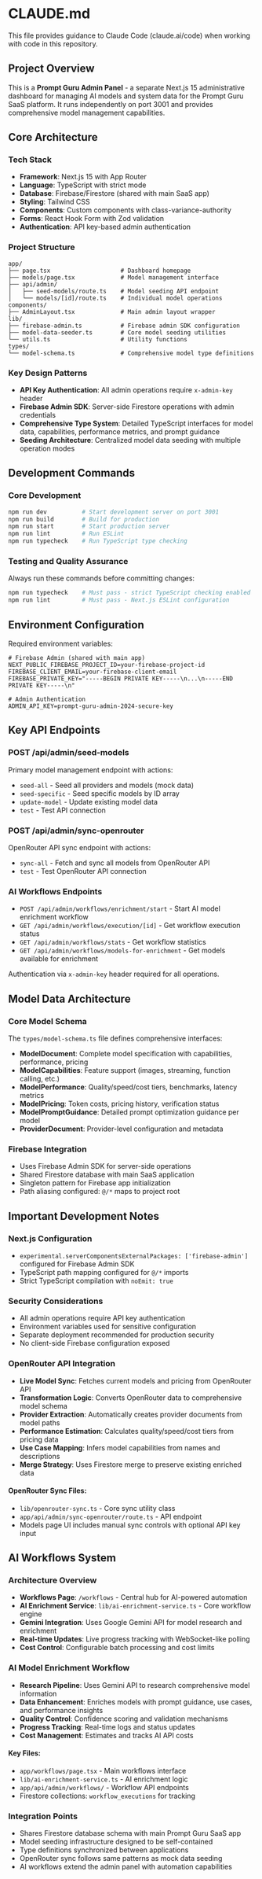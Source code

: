# CLAUDE.md

This file provides guidance to Claude Code (claude.ai/code) when working with code in this repository.

## Project Overview

This is a **Prompt Guru Admin Panel** - a separate Next.js 15 administrative dashboard for managing AI models and system data for the Prompt Guru SaaS platform. It runs independently on port 3001 and provides comprehensive model management capabilities.

## Core Architecture

### Tech Stack
- **Framework**: Next.js 15 with App Router
- **Language**: TypeScript with strict mode
- **Database**: Firebase/Firestore (shared with main SaaS app)
- **Styling**: Tailwind CSS
- **Components**: Custom components with class-variance-authority
- **Forms**: React Hook Form with Zod validation
- **Authentication**: API key-based admin authentication

### Project Structure
```
app/
├── page.tsx                    # Dashboard homepage
├── models/page.tsx             # Model management interface  
├── api/admin/
│   ├── seed-models/route.ts    # Model seeding API endpoint
│   └── models/[id]/route.ts    # Individual model operations
components/
├── AdminLayout.tsx             # Main admin layout wrapper
lib/
├── firebase-admin.ts           # Firebase admin SDK configuration
├── model-data-seeder.ts        # Core model seeding utilities
└── utils.ts                    # Utility functions
types/
└── model-schema.ts             # Comprehensive model type definitions
```

### Key Design Patterns
- **API Key Authentication**: All admin operations require `x-admin-key` header
- **Firebase Admin SDK**: Server-side Firestore operations with admin credentials
- **Comprehensive Type System**: Detailed TypeScript interfaces for model data, capabilities, performance metrics, and prompt guidance
- **Seeding Architecture**: Centralized model data seeding with multiple operation modes

## Development Commands

### Core Development
```bash
npm run dev          # Start development server on port 3001
npm run build        # Build for production
npm run start        # Start production server
npm run lint         # Run ESLint
npm run typecheck    # Run TypeScript type checking
```

### Testing and Quality Assurance
Always run these commands before committing changes:
```bash
npm run typecheck    # Must pass - strict TypeScript checking enabled
npm run lint         # Must pass - Next.js ESLint configuration
```

## Environment Configuration

Required environment variables:
```env
# Firebase Admin (shared with main app)
NEXT_PUBLIC_FIREBASE_PROJECT_ID=your-firebase-project-id
FIREBASE_CLIENT_EMAIL=your-firebase-client-email  
FIREBASE_PRIVATE_KEY="-----BEGIN PRIVATE KEY-----\n...\n-----END PRIVATE KEY-----\n"

# Admin Authentication
ADMIN_API_KEY=prompt-guru-admin-2024-secure-key
```

## Key API Endpoints

### POST /api/admin/seed-models
Primary model management endpoint with actions:
- `seed-all` - Seed all providers and models (mock data)
- `seed-specific` - Seed specific models by ID array
- `update-model` - Update existing model data  
- `test` - Test API connection

### POST /api/admin/sync-openrouter
OpenRouter API sync endpoint with actions:
- `sync-all` - Fetch and sync all models from OpenRouter API
- `test` - Test OpenRouter API connection

### AI Workflows Endpoints
- `POST /api/admin/workflows/enrichment/start` - Start AI model enrichment workflow
- `GET /api/admin/workflows/execution/[id]` - Get workflow execution status
- `GET /api/admin/workflows/stats` - Get workflow statistics
- `GET /api/admin/workflows/models-for-enrichment` - Get models available for enrichment

Authentication via `x-admin-key` header required for all operations.

## Model Data Architecture

### Core Model Schema
The `types/model-schema.ts` file defines comprehensive interfaces:

- **ModelDocument**: Complete model specification with capabilities, performance, pricing
- **ModelCapabilities**: Feature support (images, streaming, function calling, etc.)
- **ModelPerformance**: Quality/speed/cost tiers, benchmarks, latency metrics
- **ModelPricing**: Token costs, pricing history, verification status
- **ModelPromptGuidance**: Detailed prompt optimization guidance per model
- **ProviderDocument**: Provider-level configuration and metadata

### Firebase Integration
- Uses Firebase Admin SDK for server-side operations
- Shared Firestore database with main SaaS application
- Singleton pattern for Firebase app initialization
- Path aliasing configured: `@/*` maps to project root

## Important Development Notes

### Next.js Configuration
- `experimental.serverComponentsExternalPackages: ['firebase-admin']` configured for Firebase Admin SDK
- TypeScript path mapping configured for `@/*` imports
- Strict TypeScript compilation with `noEmit: true`

### Security Considerations
- All admin operations require API key authentication
- Environment variables used for sensitive configuration
- Separate deployment recommended for production security
- No client-side Firebase configuration exposed

### OpenRouter API Integration
- **Live Model Sync**: Fetches current models and pricing from OpenRouter API
- **Transformation Logic**: Converts OpenRouter data to comprehensive model schema
- **Provider Extraction**: Automatically creates provider documents from model paths
- **Performance Estimation**: Calculates quality/speed/cost tiers from pricing data
- **Use Case Mapping**: Infers model capabilities from names and descriptions
- **Merge Strategy**: Uses Firestore merge to preserve existing enriched data

#### OpenRouter Sync Files:
- `lib/openrouter-sync.ts` - Core sync utility class
- `app/api/admin/sync-openrouter/route.ts` - API endpoint
- Models page UI includes manual sync controls with optional API key input

## AI Workflows System

### Architecture Overview
- **Workflows Page**: `/workflows` - Central hub for AI-powered automation
- **AI Enrichment Service**: `lib/ai-enrichment-service.ts` - Core workflow engine
- **Gemini Integration**: Uses Google Gemini API for model research and enrichment
- **Real-time Updates**: Live progress tracking with WebSocket-like polling
- **Cost Control**: Configurable batch processing and cost limits

### AI Model Enrichment Workflow
- **Research Pipeline**: Uses Gemini API to research comprehensive model information
- **Data Enhancement**: Enriches models with prompt guidance, use cases, and performance insights
- **Quality Control**: Confidence scoring and validation mechanisms
- **Progress Tracking**: Real-time logs and status updates
- **Cost Management**: Estimates and tracks AI API costs

#### Key Files:
- `app/workflows/page.tsx` - Main workflows interface
- `lib/ai-enrichment-service.ts` - AI enrichment logic
- `app/api/admin/workflows/` - Workflow API endpoints
- Firestore collections: `workflow_executions` for tracking

### Integration Points
- Shares Firestore database schema with main Prompt Guru SaaS app
- Model seeding infrastructure designed to be self-contained
- Type definitions synchronized between applications
- OpenRouter sync follows same patterns as mock data seeding
- AI workflows extend the admin panel with automation capabilities